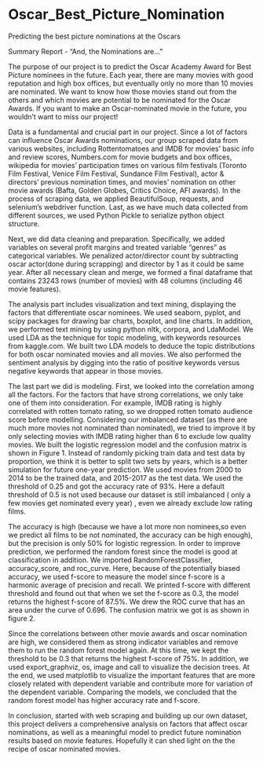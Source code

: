 # Oscar_Best_Picture_Nomination
Predicting the best picture nominations at the Oscars

Summary Report - “And, the Nominations are…”

The purpose of our project is to predict the Oscar Academy Award for Best Picture nominees in the future. Each year, there are many movies with good reputation and high box offices, but eventually only no more than 10 movies are nominated. We want to know how those movies stand out from the others and which movies are potential to be nominated for the Oscar Awards. If you want to make an Oscar-nominated movie in the future, you wouldn’t want to miss our project!
 
Data is a fundamental and crucial part in our project. Since a lot of factors can influence Oscar Awards nominations, our group scraped data from various websites, including Rottentomatoes and IMDB for movies’ basic info and review scores, Numbers.com for movie budgets and box offices, wikipedia for movies’ participation times on various film festivals (Toronto Film Festival, Venice Film Festival, Sundance Film Festival), actor & directors’ previous nomination times, and movies’ nomination on other movie awards (Bafta, Golden Globes, Critics Choice, AFI awards). In the process of scraping data, we applied BeautifulSoup, requests, and selenium’s webdriver function.  Last, as we have much data collected from different sources, we used Python Pickle to serialize python object structure. 

Next, we did data cleaning and preparation. Specifically, we added variables on several  profit margins and treated variable “genres” as categorical variables. We penalized actor/director count by subtracting oscar actor(done during scrapping) and director by 1 as it could be same year. After all necessary clean and merge, we formed a final dataframe that contains 23243 rows (number of movies) with 48 columns (including  46 movie features). 

The analysis part includes visualization and text mining, displaying the factors that differentiate oscar  nominees. We used seaborn, pyplot, and scipy packages for drawing bar charts, boxplot, and line charts. In addition, we performed text mining by using python nltk, corpora, and LdaModel. We used LDA as the technique for topic modeling, with keywords resources from kaggle.com. We built two LDA models to deduce the topic distributions for both oscar nominated movies and all movies. We also performed the sentiment analysis by digging into the ratio of positive keywords versus negative keywords that appear in those movies.

The last part we did is modeling. First, we looked into the correlation among all the factors. For the factors that have strong correlations, we only take one of them into consideration. For example, IMDB rating is highly correlated with rotten tomato rating, so we dropped rotten tomato audience score before modelling.  Considering our imbalanced dataset (as there are much more movies not nominated than nominated), we tried to improve it by only selecting movies with IMDB rating higher than 6 to exclude low quality movies. We built the logistic regression model and the confusion matrix is shown in Figure 1. Instead of  randomly picking train data and test data by proportion, we think it is better to split two sets by years, which is a better simulation for future one-year prediction. We used movies from 2000 to 2014 to be the trained data, and 2015-2017 as the test data.  We used the threshold of 0.25 and got the accuracy rate of 93%. Here a default threshold of 0.5 is not used because our dataset is still imbalanced ( only a few movies get nominated every year) , even we already exclude low rating films. 


The accuracy is high (because we have a lot more non nominees,so even we predict all films to be not nominated, the accuracy can be high enough), but the precision is only 50% for logistic regression. In order to improve prediction, we performed the random forest since the model is good at classification in addition. We imported RandomForestClassifier, accuracy_score, and roc_curve. Here, because of the potentially biased accuracy, we used f-score to measure the model since f-score is a harmonic average of precision and recall. We printed f-score with different threshold and found out that when we set the f-score as 0.3, the model returns the highest f-score of 87.5%. We drew the ROC curve that has an area under the curve of 0.696. The confusion matrix we got is as shown in figure 2.

Since the correlations between other movie awards and oscar nomination are high, we considered them as strong indicator variables and remove them to run the random forest model again. At this time, we kept the threshold to be 0.3 that returns the highest f-score of 75%. In addition, we used export_graphviz, os, image and call to visualize the decision trees. At the end, we used matplotlib to visualize the important features that are more closely related with dependent variable and contribute more for variation of the dependent variable. Comparing the models, we concluded that the random forest model has higher accuracy rate and f-score. 

In conclusion, started with web scraping and building up our own dataset, this  project delivers a comprehensive analysis on factors that affect oscar nominations, as well as a meaningful model to predict future nomination results based on movie features. Hopefully it can shed light on the the recipe of oscar nominated movies. 
